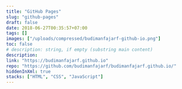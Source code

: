 ```yaml
---
title: "GitHub Pages"
slug: "github-pages"
draft: false
date: 2018-06-27T00:35:57+07:00
tags: []
images: ["/uploads/compressed/budimanfajarf-github-io.png"]
toc: false
# description: string, if empty (substring main content)
description:
link: "https://budimanfajarf.github.io"
repo: "https://github.com/budimanfajarf/budimanfajarf.github.io/"
hiddenInXml: true
stacks: ["HTML", "CSS", "JavaScript"]
---
```


